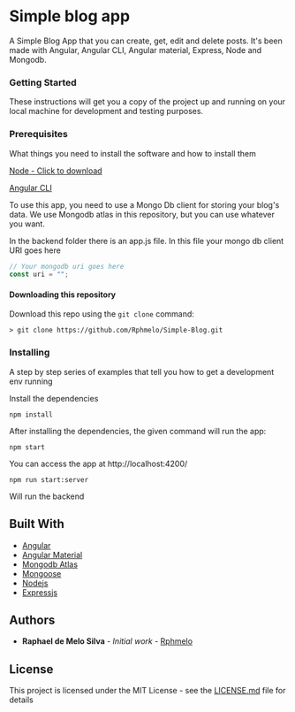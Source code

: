 # Simple blog app

A Simple Blog App that you can create, get, edit and delete posts.
It's been made with Angular, Angular CLI, Angular material, Express, Node and Mongodb.

### Getting Started

These instructions will get you a copy of the project up and running on your local machine for development and testing purposes.

### Prerequisites

What things you need to install the software and how to install them

[Node - Click to download](https://nodejs.org/en/)

[Angular CLI](https://cli.angular.io/)

To use this app, you need to use a Mongo Db client for storing your blog's data.
We use Mongodb atlas in this repository, but you can use whatever you want.

In the backend folder there is an app.js file. In this file your mongo db client URI goes here

``` javascript
// Your mongodb uri goes here
const uri = "";
```
#### Downloading this repository
Download this repo using the ```git clone``` command:

```
> git clone https://github.com/Rphmelo/Simple-Blog.git
```

### Installing

A step by step series of examples that tell you how to get a development env running

Install the dependencies

```
npm install
```

After installing the dependencies, the given command will run the app:

```
npm start
```
You can access the app at http://localhost:4200/

```
npm run start:server
```
Will run the backend


## Built With

* [Angular](https://angular.io/)
* [Angular Material](https://material.angular.io/) 
* [Mongodb Atlas](https://www.mongodb.com/cloud/atlas)
* [Mongoose](https://www.npmjs.com/package/mongoose)
* [Nodejs](https://nodejs.org/en/)
* [Expressjs](https://expressjs.com/pt-br/)

## Authors

* **Raphael de Melo Silva** - *Initial work* - [Rphmelo](https://github.com/Rphmelo)

## License

This project is licensed under the MIT License - see the [LICENSE.md](LICENSE.md) file for details

